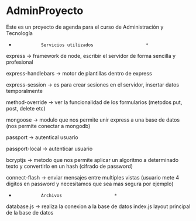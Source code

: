 # AdminProyecto
Este es un proyecto de agenda para el curso de Administración y Tecnología

*				Servicios utilizados					*


express -> framework de node, escribir el servidor de forma sencilla y profesional

express-handlebars -> motor de plantillas dentro de express

express-session -> es para crear sesiones en el servidor, insertar datos temporalmente

method-override -> ver la funcionalidad de los formularios (metodos put, post, delete etc)

mongoose -> modulo que nos permite unir express a una base de datos (nos permite conectar a mongodb)

passport -> autentical usuario

passport-local -> autenticar usuario

bcryptjs -> metodo que nos permite aplicar un algoritmo a determinado texto y convertirlo en un hash (cifrado de password)

connect-flash -> enviar mensajes entre multiples vistas (usuario mete 4 digitos en password y necesitamos que sea mas segura por ejemplo)


*				Archivos					*
database.js -> realiza la conexion a la base de datos
index.js layout principal de la base de datos